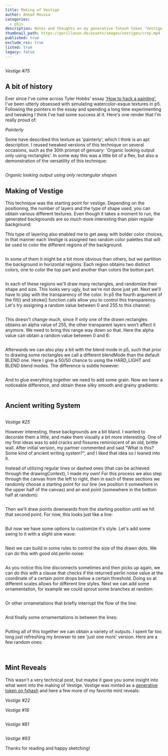 ```yaml
---
title: Making of Vestige
author: Ahmad Moussa
categories:
  - p5js
description: Notes and thoughts on my generative fxhash token 'Vestige'
thumbnail_path: https://gorillasun.de/assets/images/vestiges/crop.mp4
published: true
exclude_rss: true
listed: true
legacy: false
---
```


<p style="margin: 0 0 0.1em 0;">
<span class="image fit" style="margin: 0 0 0px 0; padding: 0 0 0 0;">
	<img class="viewable" style="margin: 0 0 0px 0;" src="https://gorillasun.de/assets/images/vestiges/75.png" alt="">	
</span>
</p>
<p><i>Vestige #75</i></p>
<p></p>

<h2>A bit of history</h2>
Ever since I've come across Tyler Hobbs' essay <a href='https://tylerxhobbs.com/essays/2020/how-to-hack-a-painting'>'How to hack a painting'</a>, I've been utterly obsessed with simulating watercolor-esque textures in p5. Following the pointers in the essay and spending a long time experimenting and tweaking I think I've had some success at it. Here's one render that I'm really proud of:

<p style="margin: 0 0 0.1em 0;">
<span class="image fit" style="margin: 0 0 0 0; padding: 0 0 0 0;">
	<img class="viewable" src="https://gorillasun.de/assets/images/gorilla sun 2021/November/painterly.jfif" alt="">
</span>
</p>
<p><i>Painterly</i></p>
<p></p>

Some have described this texture as 'painterly', which I think is an apt description. I reused tweaked versions of this technique on several occasions, such as the 30th prompt of genuary: 'Organic looking output only using rectangles'. In some way this was a little bit of a flex, but also a demonstration of the versatility of this technique:

<p style="margin: 0 0 0.1em 0;">
<span class="image fit" style="margin: 0 0 0 0; padding: 0 0 0 0;">
	<img class="viewable" src="https://gorillasun.de/assets/images/vestiges/Furboland.png" alt="">
</span>
</p>
<p><i>Organic looking output using only rectangular shapes</i></p>
<p></p>

<h2>Making of Vestige</h2>
This technique was the starting point for vestige. Depending on the positioning, the number of layers and the type of shape used, you can obtain various different textures. Even though it takes a moment to run, the generated backgrounds are so much more interesting than plain regular background:

<div class="row gtr-50 gtr-uniform">
	<div class="col-6">
		<span class="image fit" style="margin: 0 0 1em 0; padding: 0 0 0 0;">
			<img class="viewable" src="https://gorillasun.de/assets/images/vestiges/watercol.png" alt="">
		</span>
	</div>
	<div class="col-6">
		<span class="image fit" style="margin: 0 0 1em 0; padding: 0 0 0 0;">
			<img class="viewable" src="https://gorillasun.de/assets/images/vestiges/watercol2.png" alt="">
		</span>
	</div>
</div>

This type of layering also enabled me to get away with bolder color choices, in that manner each Vestige is assigned two random color palettes that will be used to color the different regions of the background.

<span class="image fit" style="margin: 0 0 1em 0; padding: 0 0 0 0;">
	<img class="viewable" src="https://gorillasun.de/assets/images/vestiges/watercolor.png" alt="">
</span>

In some of them it might be a bit more obvious than others, but we partition the background in horizontal regions. Each region obtains two distinct colors, one to color the top part and another than colors the botton part:

<span class="image fit" style="margin: 0 0 1em 0; padding: 0 0 0 0;">
	<img class="viewable" src="https://gorillasun.de/assets/images/vestiges/regions.png" alt="">
</span>

In each of these regions we'll draw many rectangles, and randomize their shape and size. This looks very ugly, but we're not done just yet. Next we'll have to play with the transparency of the color. In p5 the fourth argument of the fill() and stroke() function calls allow you to control this transparency. Let's try assigning a random value between 0 and 255 to this channel:

<span class="image fit" style="margin: 0 0 1em 0; padding: 0 0 0 0;">
	<img class="viewable" src="https://gorillasun.de/assets/images/vestiges/regionstransp255.png" alt="">
</span>

This doesn't change much, since if only one of the drawn rectangles obtains an alpha value of 255, the other transparent layers won't affect it anymore. We need to bring this range way down so that. Here the alpha value can obtain a random value between 0 and 6:

<span class="image fit" style="margin: 0 0 1em 0; padding: 0 0 0 0;">
	<img class="viewable" src="https://gorillasun.de/assets/images/vestiges/regionstransp6.png" alt="">
</span>

Afterwards we can also play a bit with the blend mode in p5, such that prior to drawing some rectangles we call a different blendMode than the default BLEND one. Here I give a 50/50 chance to using the HARD_LIGHT and BLEND blend modes. The difference is subtle however:

<span class="image fit" style="margin: 0 0 1em 0; padding: 0 0 0 0;">
	<img class="viewable" src="https://gorillasun.de/assets/images/vestiges/regionsblend.png" alt="">
</span>

And to glue everything together we need to add some grain. Now we have a noticeable difference, and obtain these silky smooth and grainy gradients:

<span class="image fit" style="margin: 0 0 1em 0; padding: 0 0 0 0;">
	<img class="viewable" src="https://gorillasun.de/assets/images/vestiges/regionsgrain.png" alt="">
</span>

<h2>Ancient writing System</h2>

<p style="margin: 0 0 0.1em 0;">
<span class="image fit" style="margin: 0 0 0 0; padding: 0 0 0 0;">
	<img class="viewable" src="https://gorillasun.de/assets/images/vestiges/25.png" alt="">
</span>
</p>
<p><i>Vestige #25</i></p>
<p></p>

However interesting, these backgrounds are a bit bland. I wanted to decorate them a little, and make them visually a bit more interesting. One of my first ideas was to add cracks and fissures reminiscent of an old, brittle wall. After initial version, my partner commented and said "What is this? Some kind of ancient writing system?", and I liked that idea so I leaned into it.

Instead of utilizing regular lines or dashed ones (that can be achieved through the drawingContext), I made my own! For this process we also step through the canvas from the left to right, then in each of these sections we randomly choose a starting point for our line (we position it somewhere in the upper half of the canvas) and an end point (somewhere in the bottom half at random):

<span class="image fit" style="margin: 0 0 1em 0; padding: 0 0 0 0;">
	<img class="viewable" src="https://gorillasun.de/assets/images/vestiges/crackspoints.png" alt="">
</span>

Then we'll draw points downwards from the starting position until we hit that second point. For now, this looks just like a line:

<span class="image fit" style="margin: 0 0 1em 0; padding: 0 0 0 0;">
	<img class="viewable" src="https://gorillasun.de/assets/images/vestiges/crackslines.png" alt="">
</span>

But now we have some options to customize it's style. Let's add some swing to it with a slight sine wave:

<span class="image fit" style="margin: 0 0 1em 0; padding: 0 0 0 0;">
	<img class="viewable" src="https://gorillasun.de/assets/images/vestiges/cracksswing.png" alt="">
</span>

Next we can build in some rules to control the size of the drawn dots. We can do this with good old perlin noise:

<div class="row gtr-50 gtr-uniform">
	<div class="col-6">
		<span class="image fit" style="margin: 0 0 1em 0; padding: 0 0 0 0;">
			<img class="viewable" src="https://gorillasun.de/assets/images/vestiges/cracks1.png" alt="">
		</span>
	</div>
	<div class="col-6">
		<span class="image fit" style="margin: 0 0 1em 0; padding: 0 0 0 0;">
			<img class="viewable" src="https://gorillasun.de/assets/images/vestiges/cracks2.png" alt="">
		</span>
	</div>
</div>

As you notice this line disconnects sometimes and then picks up again, we can do this with a clause that checks if the returned perlin noise value at the coordinate of a certain point drops below a certain threshold. Doing so at different scales allows for different line styles. Next we can add some ornamentation, for example we could sprout some branches at random:

<span class="image fit" style="margin: 0 0 1em 0; padding: 0 0 0 0;">
	<img class="viewable" src="https://gorillasun.de/assets/images/vestiges/cracksbranch.png" alt="">
</span>

Or other ornametations that briefly interrupt the flow of the line:

<span class="image fit" style="margin: 0 0 1em 0; padding: 0 0 0 0;">
	<img class="viewable" src="https://gorillasun.de/assets/images/vestiges/crackscirc.png" alt="">
</span>

And finally some ornamentations in between the lines:

<span class="image fit" style="margin: 0 0 1em 0; padding: 0 0 0 0;">
	<img class="viewable" src="https://gorillasun.de/assets/images/vestiges/cracksornament.png" alt="">
</span>

Putting all of this together we can obtain a variety of outputs. I spent far too long just refreshing my browser to see 'just one more' version. Here are a few random ones:

<span class="image fit" style="margin: 0 0 1em 0; padding: 0 0 0 0;">
	<img class="viewable" src="https://gorillasun.de/assets/images/vestiges/rand.png" alt="">
</span>

<span class="image fit" style="margin: 0 0 1em 0; padding: 0 0 0 0;">
	<img class="viewable" src="https://gorillasun.de/assets/images/vestiges/rand2.png" alt="">
</span>

<span class="image fit" style="margin: 0 0 1em 0; padding: 0 0 0 0;">
	<img class="viewable" src="https://gorillasun.de/assets/images/vestiges/rand3.png" alt="">
</span>

<span class="image fit" style="margin: 0 0 1em 0; padding: 0 0 0 0;">
	<img class="viewable" src="https://gorillasun.de/assets/images/vestiges/rand4.png" alt="">
</span>


<h2>Mint Reveals</h2>
This wasn't a very technical post, but maybe it gave you some insight into what went into the making of Vestige. Vestige was minted as a <a href='https://www.fxhash.xyz/generative/slug/vestige'>generative token on fxhash</a> and here a few more of my favorite mint reveals:


<div class="row gtr-50 gtr-uniform">
	<div class="col-6">
		<span class="image fit" style="margin: 0 0 0 0; padding: 0 0 0 0;">
			<img class="viewable" src="https://gorillasun.de/assets/images/vestiges/22.png" alt="">
		</span>
	</div>
	<div class="col-6">
		<span class="image fit" style="margin: 0 0 0 0; padding: 0 0 0 0;">
			<img class="viewable" src="https://gorillasun.de/assets/images/vestiges/16.png" alt="">
		</span>
	</div>
</div>
<div class="row gtr-50 gtr-uniform">
	<div class="col-6">
		<p><i>Vestige #22</i></p>
	</div>
	<div class="col-6">
		<p><i>Vestige #16</i></p>
	</div>
</div>
<p></p>

<p style="margin: 0 0 0.1em 0;">
<span class="image fit" style="margin: 0 0 0 0; padding: 0 0 0 0;">
	<img class="viewable" src="https://gorillasun.de/assets/images/vestiges/81.png" alt="">
</span>
</p>
<p><i>Vestige #81</i></p>
<p></p>

<p style="margin: 0 0 0.1em 0;">
<span class="image fit" style="margin: 0 0 0 0; padding: 0 0 0 0;">
	<img class="viewable" src="https://gorillasun.de/assets/images/vestiges/93.png" alt="">
</span>
</p>
<p><i>Vestige #93</i></p>
<p></p>

Thanks for reading and happy sketching!
